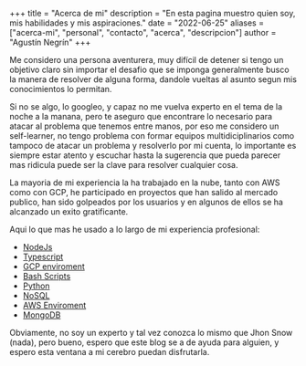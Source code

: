 +++
title = "Acerca de mi"
description = "En esta pagina muestro quien soy, mis habilidades y mis aspiraciones."
date = "2022-06-25"
aliases = ["acerca-mi", "personal", "contacto", "acerca", "descripcion"]
author = "Agustín Negrín"
+++

Me considero una persona aventurera, muy difícil de detener si tengo un objetivo claro sin importar el desafio que se imponga generalmente busco la manera de resolver de alguna forma, dandole vueltas al asunto segun mis conocimientos lo permitan.

Si no se algo, lo googleo, y  capaz no me vuelva experto en el tema de la noche a la manana, pero te aseguro que encontrare lo necesario para atacar al problema que tenemos entre manos, por eso me considero un self-learner, no tengo problema con formar equipos multidiciplinarios como tampoco de atacar un problema y resolverlo por mi cuenta, lo importante es siempre estar atento y escuchar hasta la sugerencia que pueda parecer mas ridicula puede ser la clave para resolver cualquier cosa.

La mayoria de mi experiencia la ha trabajado en la nube, tanto con AWS como con GCP, he participado en proyectos que han salido al mercado publico, han sido golpeados por los usuarios y en algunos de ellos se ha alcanzado un exito gratificante.

Aqui lo que mas he usado a lo largo de mi experiencia profesional:

- [NodeJs](https://nodejs.org/)
- [Typescript](https://www.typescriptlang.org/)
- [GCP enviroment](https://cloud.google.com/)
- [Bash Scripts](https://devhints.io/bash)
- [Python](https://www.python.org/)
- [NoSQL](https://www.mongodb.com/nosql-explained)
- [AWS Enviroment](https://aws.amazon.com/)
- [MongoDB](https://www.mongodb.com/nosql-explained)

Obviamente, no soy un experto y tal vez conozca lo mismo que Jhon Snow (nada), pero bueno, espero que este blog se a de ayuda para alguien, y espero esta ventana a mi cerebro puedan disfrutarla.
